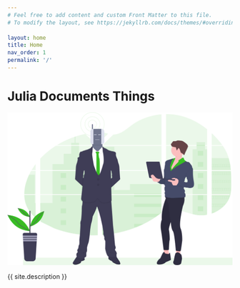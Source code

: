 ```yaml
---
# Feel free to add content and custom Front Matter to this file.
# To modify the layout, see https://jekyllrb.com/docs/themes/#overriding-theme-defaults

layout: home
title: Home
nav_order: 1
permalink: '/'
---
```


# Julia Documents Things

![Programming robots to take over the world](/assets/img/undraw_robotics_kep0.svg)

{{ site.description }}

<!-- This documents the miscellaneous techy things I do for research, fun, and keeping my Linux system up and running. It's mostly for me, but if you find something useful, that's cool too. -->
